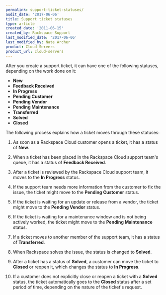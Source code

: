 ```yaml
---
permalink: support-ticket-statuses/
audit_date: '2017-06-06'
title: Support ticket statuses
type: article
created_date: '2011-06-15'
created_by: Rackspace Support
last_modified_date: '2017-06-06'
last_modified_by: Nate Archer
product: Cloud Servers
product_url: cloud-servers
---
```


After you create a support ticket, it can have one of the following statuses, depending on the work done on it:

-   **New**
-   **Feedback Received**
-   **In Progress**
-   **Pending Customer**
-   **Pending Vendor**
-   **Pending Maintenance**
-   **Transferred**
-   **Solved**
-   **Closed**

The following process explains how a ticket moves through these
statuses:

1.  As soon as a Rackspace Cloud customer opens a ticket, it has a status of **New**.
    
2.  When a ticket has been placed in the Rackspace Cloud support team's queue, it has a status of **Feedback Received**.

3.  After a ticket is reviewed by the Rackspace Cloud support team, it moves to the **In Progress** status.
    
4.  If the support team needs more information from the customer to fix the issue, the ticket might move to the **Pending Customer** status.
    
5.  If the ticket is waiting for an update or release from a vendor, the ticket might move to the **Pending Vendor** status.

6.  If the ticket is waiting for a maintenance window and is not being actively worked, the ticket might move to the **Pending Maintenance** status.

7.  If a ticket moves to another member of the support team, it has a status of **Transferred**.

8. When Rackspace solves the issue, the status is changed to **Solved**.

9.  After a ticket has a status of **Solved**, a customer can move the ticket to **Closed** or reopen it, which changes the status to **In Progress**.

10.  If a customer does not explicitly close or reopen a ticket with a **Solved** status, the ticket automatically goes to the **Closed** status after a set period of time, depending on the nature of the ticket's request.
